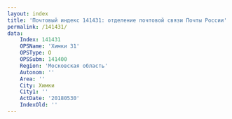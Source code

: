 ```yaml
---
layout: index
title: 'Почтовый индекс 141431: отделение почтовой связи Почты России'
permalink: /141431/
data:
    Index: 141431
    OPSName: 'Химки 31'
    OPSType: О
    OPSSubm: 141400
    Region: 'Московская область'
    Autonom: ''
    Area: ''
    City: Химки
    City1: ''
    ActDate: '20180530'
    IndexOld: ''
---
```

